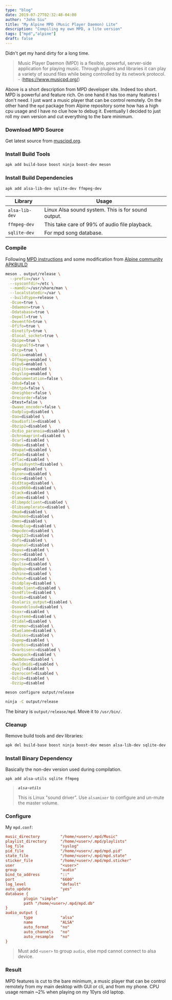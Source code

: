 ```yaml
---
type: "blog"
date: 2019-07-27T02:32:48-04:00
author: "John Siu"
title: "My Alpine MPD (Music Player Daemon) Lite"
description: "Compiling my own MPD, a lite version"
tags: ["mpd","alpine"]
draft: false
---
```

Didn't get my hand dirty for a long time.
<!--more-->

> Music Player Daemon (MPD) is a flexible, powerful, server-side application for playing music. Through plugins and libraries it can play a variety of sound files while being controlled by its network protocol. - (https://www.musicpd.org/)

Above is a short description from MPD developer site. Indeed too short. MPD is powerful and feature rich. On one hand it has too many features I don't need. I just want a music player that can be control remotely. On the other hand the `mpd` package from Alpine repository some how has a high cpu usage and I have no clue how to debug it. Eventually I decided to just roll my own version and cut everything to the bare minimum.

### Download MPD Source

Get latest source from [muscipd.org](https://www.musicpd.org/).

### Install Build Tools

```zsh
apk add build-base boost ninja boost-dev meson
```

### Install Build Dependencies

```zsh
apk add alsa-lib-dev sqlite-dev ffmpeg-dev
```

Library|Usage
---|---
`alsa-lib-dev`|Linux Alsa sound system. This is for sound output.
`ffmpeg-dev`|This take care of 99% of audio file playback.
`sqlite-dev`|For mpd song database.

### Compile

Following [MPD instructions](https://www.musicpd.org/doc/html/user.html#compiling-from-source) and some modification from [Alpine community APKBUILD](https://git.alpinelinux.org/aports/tree/community/mpd?h=master)

```zsh
meson . output/release \
  --prefix=/usr \
  --sysconfdir=/etc \
  --mandir=/usr/share/man \
  --localstatedir=/var \
  --buildtype=release \
  -Dcue=true \
  -Ddaemon=true \
  -Ddatabase=true \
  -Depoll=true \
  -Deventfd=true \
  -Dfifo=true \
  -Dinotify=true \
  -Dlocal_socket=true \
  -Dpipe=true \
  -Dsignalfd=true \
  -Dtcp=true \
  -Dalsa=enabled \
  -Dffmpeg=enabled \
  -Dipv6=enabled \
  -Dsqlite=enabled \
  -Dsyslog=enabled \
  -Ddocumentation=false \
  -Ddsd=false \
  -Dhttpd=false \
  -Dneighbor=false \
  -Drecorder=false
  -Dtest=false \
  -Dwave_encoder=false \
  -Dadplug=disabled \
  -Dao=disabled \
  -Daudiofile=disabled \
  -Dbzip2=disabled \
  -Dcdio_paranoia=disabled \
  -Dchromaprint=disabled \
  -Dcurl=disabled \
  -Ddbus=disabled \
  -Dexpat=disabled \
  -Dfaad=disabled \
  -Dflac=disabled \
  -Dfluidsynth=disabled \
  -Dgme=disabled \
  -Diconv=disabled \
  -Dicu=disabled \
  -Did3tag=disabled \
  -Diso9660=disabled \
  -Djack=disabled \
  -Dlame=disabled \
  -Dlibmpdclient=disabled \
  -Dlibsamplerate=disabled \
  -Dmad=disabled \
  -Dmikmod=disabled \
  -Dmms=disabled \
  -Dmodplug=disabled \
  -Dmpcdec=disabled \
  -Dmpg123=disabled \
  -Dnfs=disabled \
  -Dopenal=disabled \
  -Dopus=disabled \
  -Doss=disabled \
  -Dpcre=disabled \
  -Dpulse=disabled \
  -Dqobuz=disabled \
  -Dshine=disabled \
  -Dshout=disabled \
  -Dsidplay=disabled \
  -Dsmbclient=disabled \
  -Dsndfile=disabled \
  -Dsndio=disabled \
  -Dsolaris_output=disabled \
  -Dsoundcloud=disabled \
  -Dsoxr=disabled \
  -Dsystemd=disabled \
  -Dtidal=disabled \
  -Dtremor=disabled \
  -Dtwolame=disabled \
  -Dudisks=disabled \
  -Dupnp=disabled \
  -Dvorbis=disabled \
  -Dvorbisenc=disabled \
  -Dwavpack=disabled \
  -Dwebdav=disabled \
  -Dwildmidi=disabled \
  -Dyajl=disabled \
  -Dzeroconf=disabled \
  -Dzlib=disabled \
  -Dzzip=disabled

meson configure output/release

ninja -C output/release
```

The binary is `output/release/mpd`. Move it to `/usr/bin/`.

### Cleanup

Remove build tools and dev libraries:

```zsh
apk del build-base boost ninja boost-dev meson alsa-lib-dev sqlite-dev ffmpeg-dev
```

### Install Binary Dependency

Basically the non-dev version used during compilation.

```zsh
apk add alsa-utils sqlite ffmpeg
```

> ***`alsa-utils`***
>
> This is Linux "sound driver". Use `alsamixer` to configure and un-mute the master volume.

### Configure

My `mpd.conf`:

```ini
music_directory         "/home/<user>/.mpd/Music"
playlist_directory      "/home/<user>/.mpd/playlists"
log_file                "syslog"
pid_file                "/home/<user>/.mpd/mpd.pid"
state_file              "/home/<user>/.mpd/mpd.state"
sticker_file            "/home/<user>/.mpd/mpd.sticker"
user                    "<user>"
group                   "audio"
bind_to_address         "::"
port                    "6600"
log_level               "default"
auto_update             "yes"
database {
        plugin "simple"
        path "/home/<user>/.mpd/mpd.db"
}
audio_output {
        type            "alsa"
        name            "ALSA"
        auto_format     "no"
        auto_channels   "no"
        auto_resample   "no"
}
```

> Must add `<user>` to group `audio`, else mpd cannot connect to alsa device.

### Result

MPD features is cut to the bare minimum, a music player that can be control remotely from my main desktop with GUI or cli, and from my phone. CPU usage remain ~2% when playing on my 10yrs old laptop.
